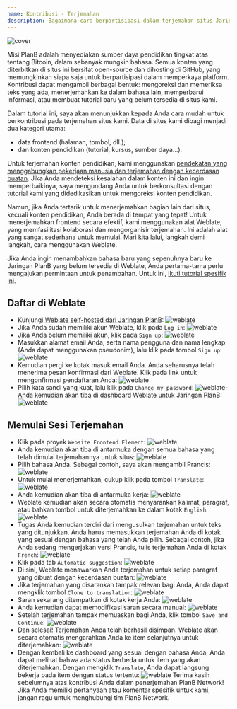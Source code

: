 ```yaml
---
name: Kontribusi - Terjemahan
description: Bagaimana cara berpartisipasi dalam terjemahan situs Jaringan PlanB?
---
```

![cover](assets/cover.webp)

Misi PlanB adalah menyediakan sumber daya pendidikan tingkat atas tentang Bitcoin, dalam sebanyak mungkin bahasa. Semua konten yang diterbitkan di situs ini bersifat open-source dan dihosting di GitHub, yang memungkinkan siapa saja untuk berpartisipasi dalam memperkaya platform. Kontribusi dapat mengambil berbagai bentuk: mengoreksi dan memeriksa teks yang ada, menerjemahkan ke dalam bahasa lain, memperbarui informasi, atau membuat tutorial baru yang belum tersedia di situs kami.

Dalam tutorial ini, saya akan menunjukkan kepada Anda cara mudah untuk berkontribusi pada terjemahan situs kami. Data di situs kami dibagi menjadi dua kategori utama:
- data frontend (halaman, tombol, dll.);
- dan konten pendidikan (tutorial, kursus, sumber daya...).

Untuk terjemahan konten pendidikan, kami menggunakan [pendekatan yang menggabungkan pekerjaan manusia dan terjemahan dengan kecerdasan buatan](https://github.com/Asi0Flammeus/LLM-Translator). Jika Anda mendeteksi kesalahan dalam konten ini dan ingin memperbaikinya, saya mengundang Anda untuk berkonsultasi dengan tutorial kami yang didedikasikan untuk mengoreksi konten pendidikan.

Namun, jika Anda tertarik untuk menerjemahkan bagian lain dari situs, kecuali konten pendidikan, Anda berada di tempat yang tepat! Untuk menerjemahkan frontend secara efektif, kami menggunakan alat Weblate, yang memfasilitasi kolaborasi dan mengorganisir terjemahan. Ini adalah alat yang sangat sederhana untuk memulai. Mari kita lalui, langkah demi langkah, cara menggunakan Weblate.

Jika Anda ingin menambahkan bahasa baru yang sepenuhnya baru ke Jaringan PlanB yang belum tersedia di Weblate, Anda pertama-tama perlu mengajukan permintaan untuk penambahan. Untuk ini, [ikuti tutorial spesifik ini](https://planb.network/tutorials/others/contribution/add-new-language-weblate-eef2f5c0-1aba-48a3-b8f0-a57feb761d86).

## Daftar di Weblate

- Kunjungi [Weblate self-hosted dari Jaringan PlanB](https://weblate.planb.network/):
![weblate](assets/01.webp)
- Jika Anda sudah memiliki akun Weblate, klik pada `Log in`:
![weblate](assets/02.webp)
- Jika Anda belum memiliki akun, klik pada `Sign up`:
![weblate](assets/03.webp)
- Masukkan alamat email Anda, serta nama pengguna dan nama lengkap (Anda dapat menggunakan pseudonim), lalu klik pada tombol `Sign up`:
![weblate](assets/04.webp)
- Kemudian pergi ke kotak masuk email Anda. Anda seharusnya telah menerima pesan konfirmasi dari Weblate. Klik pada link untuk mengonfirmasi pendaftaran Anda:
![weblate](assets/05.webp)
- Pilih kata sandi yang kuat, lalu klik pada `Change my password`:
![weblate](assets/06.webp)- Anda kemudian akan tiba di dashboard Weblate untuk Jaringan PlanB: 
![weblate](assets/07.webp)

## Memulai Sesi Terjemahan

- Klik pada proyek `Website Frontend Element`:
![weblate](assets/08.webp)
- Anda kemudian akan tiba di antarmuka dengan semua bahasa yang telah dimulai terjemahannya untuk situs:
![weblate](assets/09.webp)
- Pilih bahasa Anda. Sebagai contoh, saya akan mengambil Prancis:
![weblate](assets/10.webp)
- Untuk mulai menerjemahkan, cukup klik pada tombol `Translate`:
![weblate](assets/11.webp)
- Anda kemudian akan tiba di antarmuka kerja:
![weblate](assets/12.webp)
- Weblate kemudian akan secara otomatis menyarankan kalimat, paragraf, atau bahkan tombol untuk diterjemahkan ke dalam kotak `English`: ![weblate](assets/13.webp)
- Tugas Anda kemudian terdiri dari mengusulkan terjemahan untuk teks yang ditunjukkan. Anda harus memasukkan terjemahan Anda di kotak yang sesuai dengan bahasa yang telah Anda pilih. Sebagai contoh, jika Anda sedang mengerjakan versi Prancis, tulis terjemahan Anda di kotak `French`: ![weblate](assets/14.webp)
- Klik pada tab `Automatic suggestion`: ![weblate](assets/15.webp)
- Di sini, Weblate menawarkan Anda terjemahan untuk setiap paragraf yang dibuat dengan kecerdasan buatan: ![weblate](assets/16.webp)
- Jika terjemahan yang disarankan tampak relevan bagi Anda, Anda dapat mengklik tombol `Clone to translation`: ![weblate](assets/17.webp)
- Saran sekarang ditempatkan di kotak kerja Anda: ![weblate](assets/18.webp)
- Anda kemudian dapat memodifikasi saran secara manual: ![weblate](assets/19.webp)
- Setelah terjemahan tampak memuaskan bagi Anda, klik tombol `Save and Continue`: ![weblate](assets/20.webp)
- Dan selesai! Terjemahan Anda telah berhasil disimpan. Weblate akan secara otomatis mengarahkan Anda ke item selanjutnya untuk diterjemahkan: ![weblate](assets/21.webp)
- Dengan kembali ke dashboard yang sesuai dengan bahasa Anda, Anda dapat melihat bahwa ada status berbeda untuk item yang akan diterjemahkan. Dengan mengklik `Translate`, Anda dapat langsung bekerja pada item dengan status tertentu: ![weblate](assets/22.webp)
Terima kasih sebelumnya atas kontribusi Anda dalam penerjemahan PlanB Network! Jika Anda memiliki pertanyaan atau komentar spesifik untuk kami, jangan ragu untuk menghubungi tim PlanB Network.